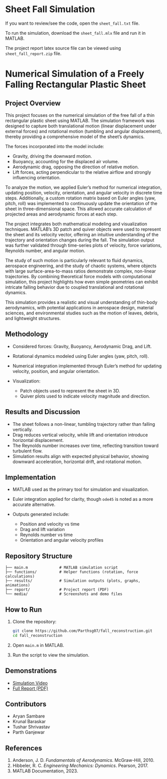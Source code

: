 # Sheet Fall Simulation

If you want to review/see the code, open the `sheet_fall.txt` file.

To run the simulation, download the `sheet_fall.mlx` file and run it in MATLAB.

The project report latex source file can be viewed using `sheet_fall_report.zip` file.

# Numerical Simulation of a Freely Falling Rectangular Plastic Sheet

## Project Overview

This project focuses on the numerical simulation of the free fall of a thin rectangular plastic sheet using MATLAB. The simulation framework was designed to capture both translational motion (linear displacement under external forces) and rotational motion (tumbling and angular displacement), thereby providing a comprehensive model of the sheet’s dynamics.

The forces incorporated into the model include:
  * Gravity, driving the downward motion.
  * Buoyancy, accounting for the displaced air volume.
  * Aerodynamic drag, opposing the direction of relative motion.
  * Lift forces, acting perpendicular to the relative airflow and strongly influencing orientation.

To analyze the motion, we applied Euler’s method for numerical integration, updating position, velocity, orientation, and angular velocity in discrete time steps. Additionally, a custom rotation matrix based on Euler angles (yaw, pitch, roll) was implemented to continuously update the orientation of the sheet in three-dimensional space. This allowed accurate calculation of projected areas and aerodynamic forces at each step.

The project integrates both mathematical modeling and visualization techniques. MATLAB’s 3D patch and quiver objects were used to represent the sheet and its velocity vector, offering an intuitive understanding of the trajectory and orientation changes during the fall. The simulation output was further validated through time-series plots of velocity, force variations, Reynolds number, and angular motion.

The study of such motion is particularly relevant to fluid dynamics, aerospace engineering, and the study of chaotic systems, where objects with large surface-area-to-mass ratios demonstrate complex, non-linear trajectories. By combining theoretical force models with computational simulation, this project highlights how even simple geometries can exhibit intricate falling behavior due to coupled translational and rotational dynamics.

This simulation provides a realistic and visual understanding of thin-body aerodynamics, with potential applications in aerospace design, material sciences, and environmental studies such as the motion of leaves, debris, and lightweight structures.

## Methodology

* Considered forces: Gravity, Buoyancy, Aerodynamic Drag, and Lift.
* Rotational dynamics modeled using Euler angles (yaw, pitch, roll).
* Numerical integration implemented through Euler’s method for updating velocity, position, and angular orientation.
* Visualization:

  * Patch objects used to represent the sheet in 3D.
  * Quiver plots used to indicate velocity magnitude and direction.

## Results and Discussion

* The sheet follows a non-linear, tumbling trajectory rather than falling vertically.
* Drag reduces vertical velocity, while lift and orientation introduce horizontal displacement.
* The Reynolds number increases over time, reflecting transition toward turbulent flow.
* Simulation results align with expected physical behavior, showing downward acceleration, horizontal drift, and rotational motion.

## Implementation

* MATLAB used as the primary tool for simulation and visualization.
* Euler integration applied for clarity, though `ode45` is noted as a more accurate alternative.
* Outputs generated include:

  * Position and velocity vs time
  * Drag and lift variation
  * Reynolds number vs time
  * Orientation and angular velocity profiles


## Repository Structure

```
├── main.m              # MATLAB simulation script
├── functions/          # Helper functions (rotation, force calculations)
├── results/            # Simulation outputs (plots, graphs, animations)
├── report/             # Project report (PDF)
└── media/              # Screenshots and demo files
```

## How to Run

1. Clone the repository:

   ```bash
   git clone https://github.com/Parthsg07/fall_reconstruction.git
   cd fall_reconstruction
   ```
2. Open `main.m` in MATLAB.
3. Run the script to view the simulation.


## Demonstrations

* [Simulation Video](https://drive.google.com/file/d/1vzIcBk4iMInSkBwa29zoJhYEqewebG7Q/view?usp=sharing)
* [Full Report (PDF)](./report/sheet_fall_report.pdf)

## Contributors

* Aryan Sambare
* Krunal Baraskar
* Tushar Shrivastav
* Parth Ganjewar

## References

1. Anderson, J. D. *Fundamentals of Aerodynamics*. McGraw-Hill, 2010.
2. Hibbeler, R. C. *Engineering Mechanics: Dynamics*. Pearson, 2017.
3. MATLAB Documentation, 2023.
